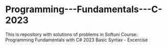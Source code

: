 # Programming---Fundamentals---C-2023
This is repository with solutions of problems in Softuni Course: Programming Fundamentals with C# 2023
Basic Syntax - Excercise
